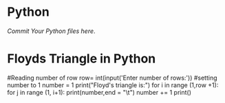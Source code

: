 # Python 
_Commit Your Python files here_.
# Floyds Triangle in Python 
#Reading number of row
row= int(input('Enter number of rows:'))
#setting number to 1
number = 1
print("Floyd's triangle is:")
for i in range (1,row +1):
    for j in range (1, i+1):
        print(number,end = "\t")
        number += 1
    print()
   
